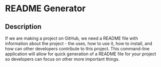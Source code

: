 # README Generator

## Description

If we are making a project on GitHub, we need a README file with information about the project - the uses, how to use it, how to install, and how can other developers contribute to this project. This command-line application will allow for quick generation of a README file for your project so developers can focus on other more important things.